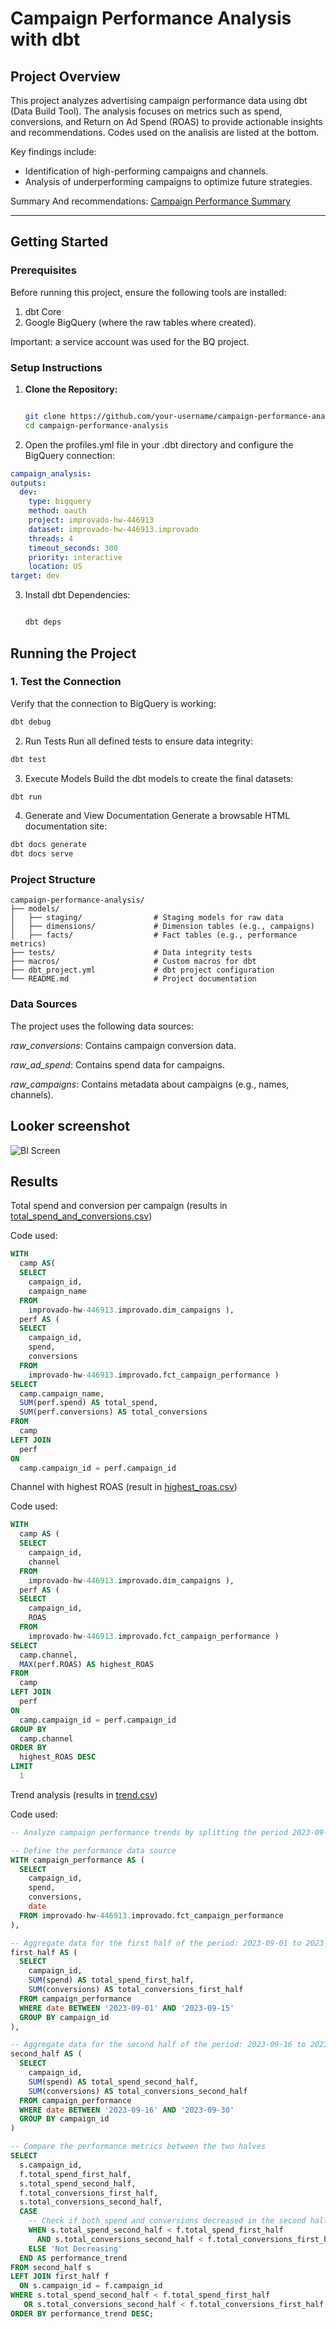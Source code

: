 # **Campaign Performance Analysis with dbt**

## **Project Overview**
This project analyzes advertising campaign performance data using dbt (Data Build Tool). The analysis focuses on metrics such as spend, conversions, and Return on Ad Spend (ROAS) to provide actionable insights and recommendations. Codes used on the analisis are listed at the bottom.

Key findings include:
- Identification of high-performing campaigns and channels.
- Analysis of underperforming campaigns to optimize future strategies.

Summary And recommendations: [Campaign Performance Summary](https://raw.githubusercontent.com/DiegoQuirch/improvado/main/Campaign%20Performance%20Summary.docx)


---

## **Getting Started**

### **Prerequisites**
Before running this project, ensure the following tools are installed:
1. dbt Core
2. Google BigQuery (where the raw tables where created).

Important: a service account was used for the BQ project.

### **Setup Instructions**
1. **Clone the Repository:**
   ```bash
   
   git clone https://github.com/your-username/campaign-performance-analysis.git
   cd campaign-performance-analysis

2. Open the profiles.yml file in your .dbt directory and configure the BigQuery connection:
  ```yaml
campaign_analysis:
  outputs:
    dev:
      type: bigquery
      method: oauth
      project: improvado-hw-446913
      dataset: improvado-hw-446913.improvado
      threads: 4
      timeout_seconds: 300
      priority: interactive
      location: US
  target: dev
```

3. Install dbt Dependencies:
   ```bash
   
   dbt deps

## **Running the Project**

### **1. Test the Connection**
Verify that the connection to BigQuery is working:
```bash
dbt debug
```
2. Run Tests
Run all defined tests to ensure data integrity:

```bash
dbt test

```
3. Execute Models
Build the dbt models to create the final datasets:

```bash
dbt run
```
4. Generate and View Documentation
Generate a browsable HTML documentation site:

```bash
dbt docs generate
dbt docs serve
```

### **Project Structure**
```plaintext
campaign-performance-analysis/
├── models/
│   ├── staging/                # Staging models for raw data
│   ├── dimensions/             # Dimension tables (e.g., campaigns)
│   ├── facts/                  # Fact tables (e.g., performance metrics)
├── tests/                      # Data integrity tests
├── macros/                     # Custom macros for dbt
├── dbt_project.yml             # dbt project configuration
└── README.md                   # Project documentation

```
### **Data Sources**
The project uses the following data sources:

*raw_conversions*: Contains campaign conversion data.

*raw_ad_spend*: Contains spend data for campaigns.

*raw_campaigns*: Contains metadata about campaigns (e.g., names, channels).

## **Looker screenshot**

![BI Screen](https://raw.githubusercontent.com/DiegoQuirch/improvado/main/BI_screen.jpg)

## **Results**
Total spend and conversion per campaign (results in [total_spend_and_conversions.csv](https://raw.githubusercontent.com/DiegoQuirch/improvado/main/total_spend_and_conversions.csv))

Code used:
```sql
WITH
  camp AS(
  SELECT
    campaign_id,
    campaign_name
  FROM
    improvado-hw-446913.improvado.dim_campaigns ),
  perf AS (
  SELECT
    campaign_id,
    spend,
    conversions
  FROM
    improvado-hw-446913.improvado.fct_campaign_performance )
SELECT
  camp.campaign_name,
  SUM(perf.spend) AS total_spend,
  SUM(perf.conversions) AS total_conversions
FROM
  camp
LEFT JOIN
  perf
ON
  camp.campaign_id = perf.campaign_id
```
Channel with highest ROAS (result in [highest_roas.csv](https://raw.githubusercontent.com/DiegoQuirch/improvado/main/highest_roas.csv))

Code used:
```sql
WITH
  camp AS (
  SELECT
    campaign_id,
    channel
  FROM
    improvado-hw-446913.improvado.dim_campaigns ),
  perf AS (
  SELECT
    campaign_id,
    ROAS
  FROM
    improvado-hw-446913.improvado.fct_campaign_performance )
SELECT
  camp.channel,
  MAX(perf.ROAS) AS highest_ROAS
FROM
  camp
LEFT JOIN
  perf
ON
  camp.campaign_id = perf.campaign_id
GROUP BY
  camp.channel
ORDER BY
  highest_ROAS DESC
LIMIT
  1
```

Trend analysis (results in [trend.csv](https://raw.githubusercontent.com/DiegoQuirch/improvado/main/trend.csv))

Code used:
```sql
-- Analyze campaign performance trends by splitting the period 2023-09-01 to 2023-09-30 into two halves

-- Define the performance data source
WITH campaign_performance AS (
  SELECT
    campaign_id,
    spend,
    conversions,
    date
  FROM improvado-hw-446913.improvado.fct_campaign_performance
),

-- Aggregate data for the first half of the period: 2023-09-01 to 2023-09-15
first_half AS (
  SELECT
    campaign_id,
    SUM(spend) AS total_spend_first_half,
    SUM(conversions) AS total_conversions_first_half
  FROM campaign_performance
  WHERE date BETWEEN '2023-09-01' AND '2023-09-15'
  GROUP BY campaign_id
),

-- Aggregate data for the second half of the period: 2023-09-16 to 2023-09-30
second_half AS (
  SELECT
    campaign_id,
    SUM(spend) AS total_spend_second_half,
    SUM(conversions) AS total_conversions_second_half
  FROM campaign_performance
  WHERE date BETWEEN '2023-09-16' AND '2023-09-30'
  GROUP BY campaign_id
)

-- Compare the performance metrics between the two halves
SELECT
  s.campaign_id,
  f.total_spend_first_half,
  s.total_spend_second_half,
  f.total_conversions_first_half,
  s.total_conversions_second_half,
  CASE 
    -- Check if both spend and conversions decreased in the second half
    WHEN s.total_spend_second_half < f.total_spend_first_half
      AND s.total_conversions_second_half < f.total_conversions_first_half THEN 'Decreasing'
    ELSE 'Not Decreasing'
  END AS performance_trend
FROM second_half s
LEFT JOIN first_half f
  ON s.campaign_id = f.campaign_id
WHERE s.total_spend_second_half < f.total_spend_first_half
   OR s.total_conversions_second_half < f.total_conversions_first_half
ORDER BY performance_trend DESC;



